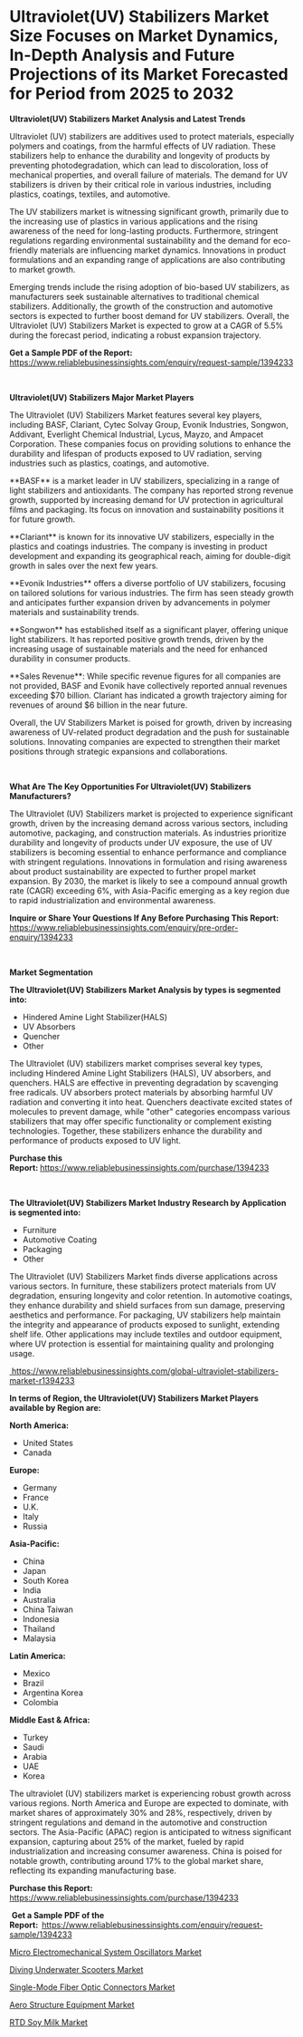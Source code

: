 <p><h1>Ultraviolet(UV) Stabilizers Market Size Focuses on Market Dynamics, In-Depth Analysis and Future Projections of its Market Forecasted for Period from 2025 to 2032</h1></p><p><strong>Ultraviolet(UV) Stabilizers Market Analysis and Latest Trends</strong></p>
<p><p>Ultraviolet (UV) stabilizers are additives used to protect materials, especially polymers and coatings, from the harmful effects of UV radiation. These stabilizers help to enhance the durability and longevity of products by preventing photodegradation, which can lead to discoloration, loss of mechanical properties, and overall failure of materials. The demand for UV stabilizers is driven by their critical role in various industries, including plastics, coatings, textiles, and automotive.</p><p>The UV stabilizers market is witnessing significant growth, primarily due to the increasing use of plastics in various applications and the rising awareness of the need for long-lasting products. Furthermore, stringent regulations regarding environmental sustainability and the demand for eco-friendly materials are influencing market dynamics. Innovations in product formulations and an expanding range of applications are also contributing to market growth.</p><p>Emerging trends include the rising adoption of bio-based UV stabilizers, as manufacturers seek sustainable alternatives to traditional chemical stabilizers. Additionally, the growth of the construction and automotive sectors is expected to further boost demand for UV stabilizers. Overall, the Ultraviolet (UV) Stabilizers Market is expected to grow at a CAGR of 5.5% during the forecast period, indicating a robust expansion trajectory.</p></p>
<p><strong>Get a Sample PDF of the Report:&nbsp;</strong> <a href="https://www.reliablebusinessinsights.com/enquiry/request-sample/1394233?utm_campaign=60&utm_medium=2&utm_source=Github&utm_content=ia&utm_term=22032025&utm_id=ultravioletuv-stabilizers">https://www.reliablebusinessinsights.com/enquiry/request-sample/1394233</a></p>
<p>&nbsp;</p>
<p><strong>Ultraviolet(UV) Stabilizers Major Market Players</strong></p>
<p><p>The Ultraviolet (UV) Stabilizers Market features several key players, including BASF, Clariant, Cytec Solvay Group, Evonik Industries, Songwon, Addivant, Everlight Chemical Industrial, Lycus, Mayzo, and Ampacet Corporation. These companies focus on providing solutions to enhance the durability and lifespan of products exposed to UV radiation, serving industries such as plastics, coatings, and automotive.</p><p>**BASF** is a market leader in UV stabilizers, specializing in a range of light stabilizers and antioxidants. The company has reported strong revenue growth, supported by increasing demand for UV protection in agricultural films and packaging. Its focus on innovation and sustainability positions it for future growth.</p><p>**Clariant** is known for its innovative UV stabilizers, especially in the plastics and coatings industries. The company is investing in product development and expanding its geographical reach, aiming for double-digit growth in sales over the next few years.</p><p>**Evonik Industries** offers a diverse portfolio of UV stabilizers, focusing on tailored solutions for various industries. The firm has seen steady growth and anticipates further expansion driven by advancements in polymer materials and sustainability trends.</p><p>**Songwon** has established itself as a significant player, offering unique light stabilizers. It has reported positive growth trends, driven by the increasing usage of sustainable materials and the need for enhanced durability in consumer products.</p><p>**Sales Revenue**: While specific revenue figures for all companies are not provided, BASF and Evonik have collectively reported annual revenues exceeding $70 billion. Clariant has indicated a growth trajectory aiming for revenues of around $6 billion in the near future.</p><p>Overall, the UV Stabilizers Market is poised for growth, driven by increasing awareness of UV-related product degradation and the push for sustainable solutions. Innovating companies are expected to strengthen their market positions through strategic expansions and collaborations.</p></p>
<p>&nbsp;</p>
<p><strong>What Are The Key Opportunities For Ultraviolet(UV) Stabilizers Manufacturers?</strong></p>
<p><p>The Ultraviolet (UV) Stabilizers market is projected to experience significant growth, driven by the increasing demand across various sectors, including automotive, packaging, and construction materials. As industries prioritize durability and longevity of products under UV exposure, the use of UV stabilizers is becoming essential to enhance performance and compliance with stringent regulations. Innovations in formulation and rising awareness about product sustainability are expected to further propel market expansion. By 2030, the market is likely to see a compound annual growth rate (CAGR) exceeding 6%, with Asia-Pacific emerging as a key region due to rapid industrialization and environmental awareness.</p></p>
<p><strong>Inquire or Share Your Questions If Any Before Purchasing This Report:</strong> <a href="https://www.reliablebusinessinsights.com/enquiry/pre-order-enquiry/1394233?utm_campaign=60&utm_medium=2&utm_source=Github&utm_content=ia&utm_term=22032025&utm_id=ultravioletuv-stabilizers">https://www.reliablebusinessinsights.com/enquiry/pre-order-enquiry/1394233</a></p>
<p>&nbsp;</p>
<p><strong>Market Segmentation</strong></p>
<p><strong>The Ultraviolet(UV) Stabilizers Market Analysis by types is segmented into:</strong></p>
<p><ul><li>Hindered Amine Light Stabilizer(HALS)</li><li>UV Absorbers</li><li>Quencher</li><li>Other</li></ul></p>
<p><p>The Ultraviolet (UV) stabilizers market comprises several key types, including Hindered Amine Light Stabilizers (HALS), UV absorbers, and quenchers. HALS are effective in preventing degradation by scavenging free radicals. UV absorbers protect materials by absorbing harmful UV radiation and converting it into heat. Quenchers deactivate excited states of molecules to prevent damage, while "other" categories encompass various stabilizers that may offer specific functionality or complement existing technologies. Together, these stabilizers enhance the durability and performance of products exposed to UV light.</p></p>
<p><strong>Purchase this Report:&nbsp;</strong><a href="https://www.reliablebusinessinsights.com/purchase/1394233?utm_campaign=60&utm_medium=2&utm_source=Github&utm_content=ia&utm_term=22032025&utm_id=ultravioletuv-stabilizers">https://www.reliablebusinessinsights.com/purchase/1394233</a></p>
<p>&nbsp;</p>
<p><strong>The Ultraviolet(UV) Stabilizers Market Industry Research by Application is segmented into:</strong></p>
<p><ul><li>Furniture</li><li>Automotive Coating</li><li>Packaging</li><li>Other</li></ul></p>
<p><p>The Ultraviolet (UV) Stabilizers Market finds diverse applications across various sectors. In furniture, these stabilizers protect materials from UV degradation, ensuring longevity and color retention. In automotive coatings, they enhance durability and shield surfaces from sun damage, preserving aesthetics and performance. For packaging, UV stabilizers help maintain the integrity and appearance of products exposed to sunlight, extending shelf life. Other applications may include textiles and outdoor equipment, where UV protection is essential for maintaining quality and prolonging usage.</p></p>
<p><a href="https://www.reliablebusinessinsights.com/global-ultraviolet-stabilizers-market-r1394233?utm_campaign=60&utm_medium=2&utm_source=Github&utm_content=ia&utm_term=22032025&utm_id=ultravioletuv-stabilizers">&nbsp;https://www.reliablebusinessinsights.com/global-ultraviolet-stabilizers-market-r1394233</a></p>
<p><strong>In terms of Region, the Ultraviolet(UV) Stabilizers Market Players available by Region are:</strong></p>
<p>
    <p> <strong> North America: </strong>
        <ul>
            <li>United States</li>
            <li>Canada</li>
        </ul>
        </p> 
    <p> <strong> Europe: </strong>
        <ul>
            <li>Germany</li>
            <li>France</li>
            <li>U.K.</li>
            <li>Italy</li>
            <li>Russia</li>
        </ul>
        </p> 
    <p> <strong> Asia-Pacific: </strong>
        <ul>
            <li>China</li>
            <li>Japan</li>
            <li>South Korea</li>
            <li>India</li>
            <li>Australia</li>
            <li>China Taiwan</li>
            <li>Indonesia</li>
            <li>Thailand</li>
            <li>Malaysia</li>
        </ul>
        </p> 
    <p> <strong> Latin America: </strong>
        <ul>
            <li>Mexico</li>
            <li>Brazil</li>
            <li>Argentina Korea</li>
            <li>Colombia</li>
        </ul>
        </p> 
    <p> <strong> Middle East & Africa: </strong>
        <ul>
            <li>Turkey</li>
            <li>Saudi</li>
            <li>Arabia</li>
            <li>UAE</li>
            <li>Korea</li>
        </ul>
    </p>
    </p>
<p><p>The ultraviolet (UV) stabilizers market is experiencing robust growth across various regions. North America and Europe are expected to dominate, with market shares of approximately 30% and 28%, respectively, driven by stringent regulations and demand in the automotive and construction sectors. The Asia-Pacific (APAC) region is anticipated to witness significant expansion, capturing about 25% of the market, fueled by rapid industrialization and increasing consumer awareness. China is poised for notable growth, contributing around 17% to the global market share, reflecting its expanding manufacturing base.</p></p>
<p><strong>Purchase this Report: </strong><a href="https://www.reliablebusinessinsights.com/purchase/1394233?utm_campaign=60&utm_medium=2&utm_source=Github&utm_content=ia&utm_term=22032025&utm_id=ultravioletuv-stabilizers">https://www.reliablebusinessinsights.com/purchase/1394233</a></p>
<p>&nbsp;<strong>Get a Sample PDF of the Report:&nbsp;&nbsp;</strong><a href="https://www.reliablebusinessinsights.com/enquiry/request-sample/1394233?utm_campaign=60&utm_medium=2&utm_source=Github&utm_content=ia&utm_term=22032025&utm_id=ultravioletuv-stabilizers">https://www.reliablebusinessinsights.com/enquiry/request-sample/1394233</a></p>
<p><strong></strong></p>
<p><p><a href="https://github.com/coricnzati/Market-Research-Report-List-1/blob/main/micro-electromechanical-system-oscillators-market.md?utm_campaign=60&utm_medium=2&utm_source=Github&utm_content=ia&utm_term=22032025&utm_id=ultravioletuv-stabilizers">Micro Electromechanical System Oscillators Market</a></p><p><a href="https://github.com/puhakhommabh/Market-Research-Report-List-1/blob/main/diving-underwater-scooters-market.md?utm_campaign=60&utm_medium=2&utm_source=Github&utm_content=ia&utm_term=22032025&utm_id=ultravioletuv-stabilizers">Diving Underwater Scooters Market</a></p><p><a href="https://github.com/mynaoanes/Market-Research-Report-List-1/blob/main/single-mode-fiber-optic-connectors-market.md?utm_campaign=60&utm_medium=2&utm_source=Github&utm_content=ia&utm_term=22032025&utm_id=ultravioletuv-stabilizers">Single-Mode Fiber Optic Connectors Market</a></p><p><a href="https://github.com/borknyberg/Market-Research-Report-List-1/blob/main/aero-structure-equipment-market.md?utm_campaign=60&utm_medium=2&utm_source=Github&utm_content=ia&utm_term=22032025&utm_id=ultravioletuv-stabilizers">Aero Structure Equipment Market</a></p><p><a href="https://github.com/alrogikrosa/Market-Research-Report-List-1/blob/main/rtd-soy-milk-market.md?utm_campaign=60&utm_medium=2&utm_source=Github&utm_content=ia&utm_term=22032025&utm_id=ultravioletuv-stabilizers">RTD Soy Milk Market</a></p></p>